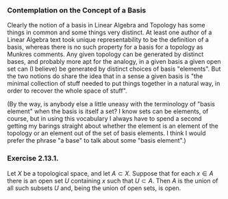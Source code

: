 ### Contemplation on the Concept of a Basis

Clearly the notion of a basis in Linear Algebra and Topology has some things in common and some things very distinct.
At least one author of a Linear Algebra text took unique representability to be the definition of a basis, whereas there is no such property for a basis for a topology as Munkres comments.
Any given topology can be generated by distinct bases, and probably more apt for the analogy, in a given basis a given open set can (I believe) be generated by distinct choices of basis "elements".
But the two notions do share the idea that in a sense a given basis is "the minimal collection of stuff needed to put things together in a natural way, in order to recover the whole space of stuff".

(By the way, is anybody else a little uneasy with the terminology of "basis element" when the basis is itself a set?
I know sets can be elements, of course, but in using this vocabulary I always have to spend a second getting my barings straight about whether the element is an element of the topology or an element out of the set of basis elements.
I think I would prefer the phrase "a base" to talk about some "basis element".)

### Exercise 2.13.1.
Let $X$ be a topological space, and let $A \subset X$.
Suppose that for each $x \in A$ there is an open set $U$ containing $x$ such that $U \subset A$.
Then $A$ is the union of all such subsets $U$ and, being the union of open sets, is open.
